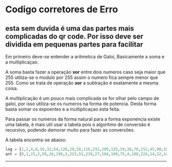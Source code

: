 # Codigo corretores de Erro

esta sem duvida é uma das partes mais complicadas do qr code. Por isso deve ser dividida 
em pequenas partes para facilitar
-------------

Em primeiro deve-se entender a aritmetica de Galoi,
Basicamente a soma e a multiplicaçao.

A soma basta fazer a operação **xor** entre dois numeros caso seja maior que 255 utiliza-se o modulo por 255
assim o numero fica sempre menor que 255. Como se trata de operação **xor** a subtração é exatamente a mesma coisa.

A multiplicação é um pouco mais complicada se for olhar pelo campo de galoi, por isso utiliza-se os numeros na forma de potencia.
Desta forma basta somar os expoentes e a multiplicaçao esta feita.

Para passar os numeros da forma natural para a forma exponencia existe uma tabela, é mais util usar a tabela pois o algoritmo de conversão é recursivo, podendo demorar muito
para fazer as conversões.

A tabela encontra-se abaixo:

```python
log = {1,2,4,8,16,32,64,128,29,58,116,232,205,135,19,38,76,152,45,90,180,117,234,201,143,3,6,12,24,48,96,192,157,39,78,156,37,74,148,53,106,212,181,119,238,193,159,35,70,140,5,10,20,40,80,160,93,186,105,210,185,111,222,161,95,190,97,194,153,47,94,188,101,202,137,15,30,60,120,240,253,231,211,187,107,214,177,127,254,225,223,163,91,182,113,226,217,175,67,134,17,34,68,136,13,26,52,104,208,189,103,206,129,31,62,124,248,237,199,147,59,118,236,197,151,51,102,204,133,23,46,92,184,109,218,169,79,158,33,66,132,21,42,84,168,77,154,41,82,164,85,170,73,146,57,114,228,213,183,115,230,209,191,99,198,145,63,126,252,229,215,179,123,246,241,255,227,219,171,75,150,49,98,196,149,55,110,220,165,87,174,65,130,25,50,100,200,141,7,14,28,56,112,224,221,167,83,166,81,162,89,178,121,242,249,239,195,155,43,86,172,69,138,9,18,36,72,144,61,122,244,245,247,243,251,235,203,139,11,22,44,88,176,125,250,233,207,131,27,54,108,216,173,71,142,1};
ant = {0,1,25,2,50,26,198,3,223,51,238,27,104,199,75,4,100,224,14,52,141,239,129,28,193,105,248,200,8,76,113,5,138,101,47,225,36,15,33,53,147,142,218,240,18,130,69,29,181,194,125,106,39,249,185,201,154,9,120,77,228,114,166,6,191,139,98,102,221,48,253,226,152,37,179,16,145,34,136,54,208,148,206,143,150,219,189,241,210,19,92,131,56,70,64,30,66,182,163,195,72,126,110,107,58,40,84,250,133,186,61,202,94,155,159,10,21,121,43,78,212,229,172,115,243,167,87,7,112,192,247,140,128,99,13,103,74,222,237,49,197,254,24,227,165,153,119,38,184,180,124,17,68,146,217,35,32,137,46,55,63,209,91,149,188,207,205,144,135,151,178,220,252,190,97,242,86,211,171,20,42,93,158,132,60,57,83,71,109,65,162,31,45,67,216,183,123,164,118,196,23,73,236,127,12,111,246,108,161,59,82,41,157,85,170,251,96,134,177,187,204,62,90,203,89,95,176,156,169,160,81,11,245,22,235,122,117,44,215,79,174,213,233,230,231,173,232,116,214,244,234,168,80,88,175};
```

------------------


